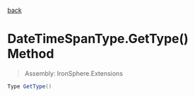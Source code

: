 ﻿

[back](/IronSphere.Extensions/types/DateTimeSpanType)

# DateTimeSpanType.GetType() Method

> Assembly: IronSphere.Extensions

```csharp
Type GetType()
```



 